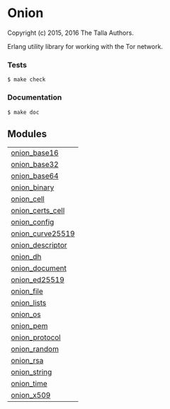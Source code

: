 

# Onion #

Copyright (c) 2015, 2016 The Talla Authors.

Erlang utility library for working with the Tor network.


### <a name="Tests">Tests</a> ###

```
$ make check
```


### <a name="Documentation">Documentation</a> ###

```
$ make doc
```



## Modules ##


<table width="100%" border="0" summary="list of modules">
<tr><td><a href="https://lab.baconsvin.org/talla/onion/blob/develop/doc/onion_base16.md" class="module">onion_base16</a></td></tr>
<tr><td><a href="https://lab.baconsvin.org/talla/onion/blob/develop/doc/onion_base32.md" class="module">onion_base32</a></td></tr>
<tr><td><a href="https://lab.baconsvin.org/talla/onion/blob/develop/doc/onion_base64.md" class="module">onion_base64</a></td></tr>
<tr><td><a href="https://lab.baconsvin.org/talla/onion/blob/develop/doc/onion_binary.md" class="module">onion_binary</a></td></tr>
<tr><td><a href="https://lab.baconsvin.org/talla/onion/blob/develop/doc/onion_cell.md" class="module">onion_cell</a></td></tr>
<tr><td><a href="https://lab.baconsvin.org/talla/onion/blob/develop/doc/onion_certs_cell.md" class="module">onion_certs_cell</a></td></tr>
<tr><td><a href="https://lab.baconsvin.org/talla/onion/blob/develop/doc/onion_config.md" class="module">onion_config</a></td></tr>
<tr><td><a href="https://lab.baconsvin.org/talla/onion/blob/develop/doc/onion_curve25519.md" class="module">onion_curve25519</a></td></tr>
<tr><td><a href="https://lab.baconsvin.org/talla/onion/blob/develop/doc/onion_descriptor.md" class="module">onion_descriptor</a></td></tr>
<tr><td><a href="https://lab.baconsvin.org/talla/onion/blob/develop/doc/onion_dh.md" class="module">onion_dh</a></td></tr>
<tr><td><a href="https://lab.baconsvin.org/talla/onion/blob/develop/doc/onion_document.md" class="module">onion_document</a></td></tr>
<tr><td><a href="https://lab.baconsvin.org/talla/onion/blob/develop/doc/onion_ed25519.md" class="module">onion_ed25519</a></td></tr>
<tr><td><a href="https://lab.baconsvin.org/talla/onion/blob/develop/doc/onion_file.md" class="module">onion_file</a></td></tr>
<tr><td><a href="https://lab.baconsvin.org/talla/onion/blob/develop/doc/onion_lists.md" class="module">onion_lists</a></td></tr>
<tr><td><a href="https://lab.baconsvin.org/talla/onion/blob/develop/doc/onion_os.md" class="module">onion_os</a></td></tr>
<tr><td><a href="https://lab.baconsvin.org/talla/onion/blob/develop/doc/onion_pem.md" class="module">onion_pem</a></td></tr>
<tr><td><a href="https://lab.baconsvin.org/talla/onion/blob/develop/doc/onion_protocol.md" class="module">onion_protocol</a></td></tr>
<tr><td><a href="https://lab.baconsvin.org/talla/onion/blob/develop/doc/onion_random.md" class="module">onion_random</a></td></tr>
<tr><td><a href="https://lab.baconsvin.org/talla/onion/blob/develop/doc/onion_rsa.md" class="module">onion_rsa</a></td></tr>
<tr><td><a href="https://lab.baconsvin.org/talla/onion/blob/develop/doc/onion_string.md" class="module">onion_string</a></td></tr>
<tr><td><a href="https://lab.baconsvin.org/talla/onion/blob/develop/doc/onion_time.md" class="module">onion_time</a></td></tr>
<tr><td><a href="https://lab.baconsvin.org/talla/onion/blob/develop/doc/onion_x509.md" class="module">onion_x509</a></td></tr></table>

